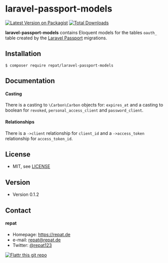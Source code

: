 # laravel-passport-models
[![Latest Version on Packagist](https://img.shields.io/packagist/v/repat/laravel-passport-models.svg?style=flat-square)](https://packagist.org/packages/repat/laravel-passport-models)
[![Total Downloads](https://img.shields.io/packagist/dt/repat/laravel-passport-models.svg?style=flat-square)](https://packagist.org/packages/repat/laravel-passport-models)

**laravel-passport-models** contains Eloquent models for the tables `oauth_` table created by the [Laravel Passport](https://laravel.com/docs/7.x/passport) migrations.

## Installation
`$ composer require repat/laravel-passport-models`

## Documentation

#### Casting
There is a casting to `\Carbon\Carbon` objects for: `expires_at` and a casting to boolean for `revoked`, `personal_access_client` and `password_client`.

#### Relationships
There is a `->client` relationship for `client_id` and a `->access_token` relationship for `access_token_id`.

## License
* MIT, see [LICENSE](https://github.com/repat/laravel-passport-models/blob/master/LICENSE)

## Version
* Version 0.1.2

## Contact
#### repat
* Homepage: https://repat.de
* e-mail: repat@repat.de
* Twitter: [@repat123](https://twitter.com/repat123 "repat123 on twitter")

[![Flattr this git repo](http://api.flattr.com/button/flattr-badge-large.png)](https://flattr.com/submit/auto?user_id=repat&url=https://github.com/repat/laravel-passport-models&title=laravel-passport-models&language=&tags=github&category=software)
